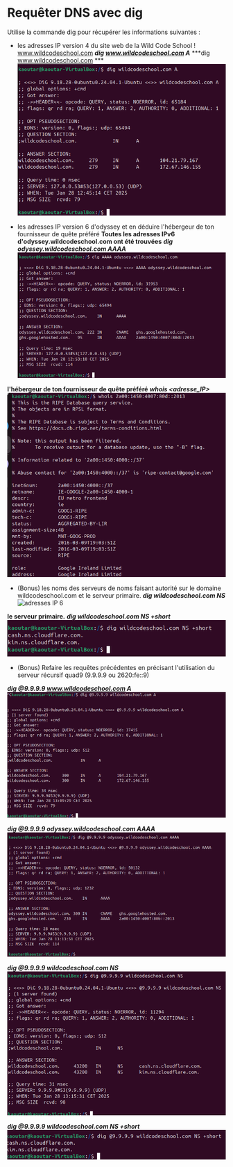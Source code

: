 # Requêter DNS avec dig

Utilise la commande dig pour récupérer les informations suivantes :

- les adresses IP version 4 du site web de la Wild Code School ! www.wildcodeschool.com
***dig www.wildcodeschool.com A***
***dig www.wildcodeschool.com ***
![adresses IP 4](https://github.com/KAOUTARBAH/PowerShell-3/blob/main/imageDig/adresseip4.png)

- les adresses IP version 6 d'odyssey et en déduire l'hébergeur de ton fournisseur de quête préféré
**Toutes les adresses IPv6 d'odyssey.wildcodeschool.com ont été trouvées**
***dig odyssey.wildcodeschool.com AAAA***
![adresses IP 6](https://github.com/KAOUTARBAH/PowerShell-3/blob/main/imageDig/adresseip6.png)

**l'hébergeur de ton fournisseur de quête préféré**
***whois <adresse_IP>***
![whois](https://github.com/KAOUTARBAH/PowerShell-3/blob/main/imageDig/whois.png)

- (Bonus) les noms des serveurs de noms faisant autorité sur le domaine wildcodeschool.com et le serveur primaire.
***dig wildcodeschool.com NS***
![adresses IP 6](https://github.com/KAOUTARBAH/PowerShell-3/blob/main/imageDig/domaine.png)

**le serveur primaire.**
***dig wildcodeschool.com NS +short***
![serveur primaire](https://github.com/KAOUTARBAH/PowerShell-3/blob/main/imageDig/domaineP.png)

- (Bonus) Refaire les requêtes précédentes en précisant l'utilisation du serveur récursif quad9 (9.9.9.9 ou 2620:fe::9)

***dig @9.9.9.9 www.wildcodeschool.com A***
![serveur récursif ip4](https://github.com/KAOUTARBAH/PowerShell-3/blob/main/imageDig/dns9.png)

***dig @9.9.9.9 odyssey.wildcodeschool.com AAAA***
![serveur récursif ip6](https://github.com/KAOUTARBAH/PowerShell-3/blob/main/imageDig/dns6.png)

***dig @9.9.9.9 wildcodeschool.com NS***
![serveur récursif nom serveur](https://github.com/KAOUTARBAH/PowerShell-3/blob/main/imageDig/dnsns.png)

***dig @9.9.9.9 wildcodeschool.com NS +short***
![serveur récursif nom serveur](https://github.com/KAOUTARBAH/PowerShell-3/blob/main/imageDig/dnsnssh.png)
